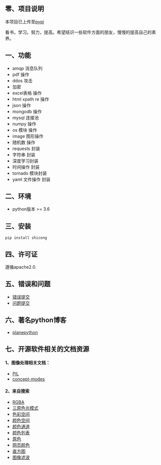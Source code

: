 ## 零、项目说明
本项目已上传至[pypi]

看书，学习。努力，提高。希望结识一些软件方面的朋友，慢慢的提高自己的素养。

## 一、功能
- amqp 消息队列
- pdf 操作
- ddos 攻击
- 加密
- excel表格 操作
- html xpath re 操作
- json 操作
- mongodb 操作
- mysql 连接池
- numpy 操作
- os 模块 操作
- image 图形操作
- 随机数 操作
- requests 封装
- 字符串 封装
- 深度学习封装
- 时间操作 封装
- tornado 模块封装
- yaml 文件操作 封装

## 二、环境
- python版本 >= 3.6

## 三、安装

    pip install shicong


## 四、许可证

遵循apache2.0.

## 五、错误和问题

* [错误提交]
* [问题提交]

## 六、著名python博客
* [planepython](http://planetpython.org/)

## 七、开源软件相关的文档资源
#### 1、图像处理相关文档：
- [PIL](http://pillow-cn.readthedocs.io/zh_CN/latest/guides.html)
- [concept-modes](http://pillow.readthedocs.io/en/3.4.x/handbook/concepts.html)

#### 2、来自搜索
- [RGBA](https://zh.wikipedia.org/wiki/RGBA)
- [三原色光模式](https://zh.wikipedia.org/wiki/%E4%B8%89%E5%8E%9F%E8%89%B2%E5%85%89%E6%A8%A1%E5%BC%8F)
- [色彩空间](https://zh.wikipedia.org/wiki/%E8%89%B2%E5%BD%A9%E7%A9%BA%E9%96%93)
- [颜色空间](https://baike.baidu.com/item/%E9%A2%9C%E8%89%B2%E7%A9%BA%E9%97%B4/10834848?fr=aladdin)
- [颜色通道](https://baike.baidu.com/item/%E9%A2%9C%E8%89%B2%E9%80%9A%E9%81%93)
- [颜色列表](https://zh.wikipedia.org/wiki/%E9%A2%9C%E8%89%B2%E5%88%97%E8%A1%A8)
- [原色](https://zh.wikipedia.org/wiki/%E5%8E%9F%E8%89%B2)
- [网页颜色](https://zh.wikipedia.org/wiki/%E7%BD%91%E9%A1%B5%E9%A2%9C%E8%89%B2)
- [直方图](https://zh.wikipedia.org/wiki/%E7%9B%B4%E6%96%B9%E5%9B%BE)
- [图像滤波](https://baike.baidu.com/item/%E5%9B%BE%E5%83%8F%E6%BB%A4%E6%B3%A2)

[pypi]: https://pypi.python.org/pypi/shicong
[问题提交]: https://github.com/shi-cong/shicong/issues?state=open
[错误提交]: https://github.com/shi-cong/shicong/wiki/Troubleshooting